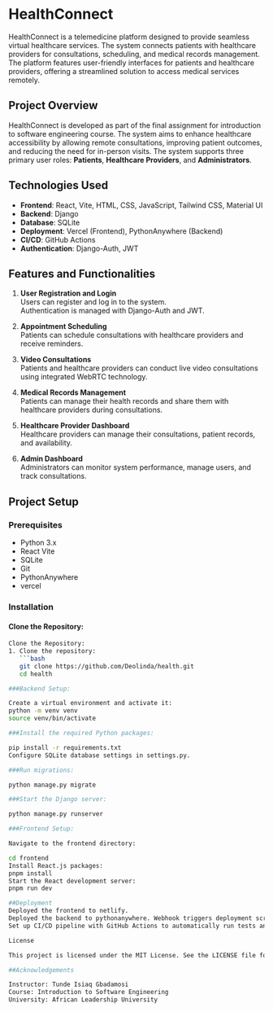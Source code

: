 # HealthConnect

HealthConnect is a telemedicine platform designed to provide seamless virtual healthcare services. The system connects patients with healthcare providers for consultations, scheduling, and medical records management. The platform features user-friendly interfaces for patients and healthcare providers, offering a streamlined solution to access medical services remotely.

## Project Overview
HealthConnect is developed as part of the final assignment for introduction to software engineering course. The system aims to enhance healthcare accessibility by allowing remote consultations, improving patient outcomes, and reducing the need for in-person visits. The system supports three primary user roles: **Patients**, **Healthcare Providers**, and **Administrators**.

## Technologies Used
- **Frontend**: React, Vite, HTML, CSS, JavaScript, Tailwind CSS, Material UI
- **Backend**: Django
- **Database**: SQLite
- **Deployment**: Vercel (Frontend), PythonAnywhere (Backend)
- **CI/CD**: GitHub Actions
- **Authentication**: Django-Auth, JWT

## Features and Functionalities
1. **User Registration and Login**  
   Users can register and log in to the system.  
   Authentication is managed with Django-Auth and JWT.

2. **Appointment Scheduling**  
   Patients can schedule consultations with healthcare providers and receive reminders.

3. **Video Consultations**  
   Patients and healthcare providers can conduct live video consultations using integrated WebRTC technology.

4. **Medical Records Management**  
   Patients can manage their health records and share them with healthcare providers during consultations.

5. **Healthcare Provider Dashboard**  
   Healthcare providers can manage their consultations, patient records, and availability.

6. **Admin Dashboard**  
   Administrators can monitor system performance, manage users, and track consultations.

## Project Setup

### Prerequisites
- Python 3.x
- React Vite
- SQLite
- Git
- PythonAnywhere
- vercel

### Installation

#### Clone the Repository:
```bash
Clone the Repository:
1. Clone the repository:
   ```bash
   git clone https://github.com/Deolinda/health.git
   cd health

###Backend Setup:

Create a virtual environment and activate it:
python -m venv venv
source venv/bin/activate

###Install the required Python packages:

pip install -r requirements.txt
Configure SQLite database settings in settings.py.

###Run migrations:

python manage.py migrate

###Start the Django server:

python manage.py runserver

###Frontend Setup:

Navigate to the frontend directory:

cd frontend
Install React.js packages:
pnpm install
Start the React development server:
pnpm run dev

##Deployment
Deployed the frontend to netlify.
Deployed the backend to pythonanywhere. Webhook triggers deployment script which pulls latest code, applied migrations, amd restarts server.
Set up CI/CD pipeline with GitHub Actions to automatically run tests and deploy the application.

License

This project is licensed under the MIT License. See the LICENSE file for details.

##Acknowledgements

Instructor: Tunde Isiaq Gbadamosi
Course: Introduction to Software Engineering
University: African Leadership University

